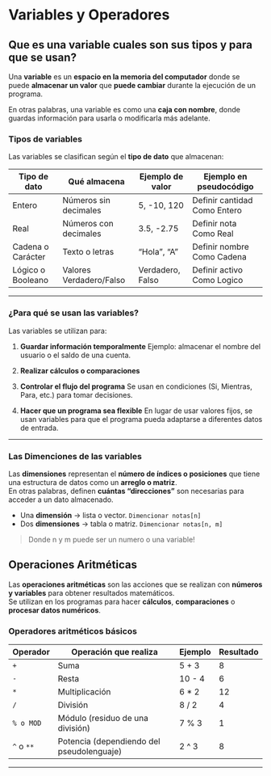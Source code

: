 # Variables y Operadores

## Que es una variable cuales son sus tipos y para que se usan?

Una **variable** es un **espacio en la memoria del computador** donde se puede **almacenar un valor** que **puede cambiar** durante la ejecución de un programa.  

En otras palabras, una variable es como una **caja con nombre**, donde guardas información para usarla o modificarla más adelante.

### Tipos de variables

Las variables se clasifican según el **tipo de dato** que almacenan:

| Tipo de dato | Qué almacena | Ejemplo de valor | Ejemplo en pseudocódigo |
|---------------|---------------|------------------|--------------------------|
| Entero | Números sin decimales | 5, -10, 120 | Definir cantidad Como Entero |
| Real | Números con decimales | 3.5, -2.75 | Definir nota Como Real |
| Cadena o Carácter | Texto o letras | “Hola”, “A” | Definir nombre Como Cadena |
| Lógico o Booleano | Valores Verdadero/Falso | Verdadero, Falso | Definir activo Como Logico |

---

### ¿Para qué se usan las variables?

Las variables se utilizan para:

1. **Guardar información temporalmente**
   Ejemplo: almacenar el nombre del usuario o el saldo de una cuenta.

2. **Realizar cálculos o comparaciones**

3. **Controlar el flujo del programa**
   Se usan en condiciones (Si, Mientras, Para, etc.) para tomar decisiones.

4. **Hacer que un programa sea flexible**
   En lugar de usar valores fijos, se usan variables para que el programa pueda adaptarse a diferentes datos de entrada.

---

### Las Dimenciones de las variables

Las **dimensiones** representan el **número de índices o posiciones** que tiene una estructura de datos como un **arreglo o matriz**.  
En otras palabras, definen **cuántas “direcciones”** son necesarias para acceder a un dato almacenado.

- Una **dimensión** → lista o vector.  `Dimencionar notas[n]`
- Dos **dimensiones** → tabla o matriz.  `Dimencionar notas[n, m]`

> Donde n y m puede ser un numero o una variable!

## Operaciones Aritméticas

Las **operaciones aritméticas** son las acciones que se realizan con **números y variables** para obtener resultados matemáticos.  
Se utilizan en los programas para hacer **cálculos**, **comparaciones** o **procesar datos numéricos**.

### Operadores aritméticos básicos

| Operador | Operación que realiza | Ejemplo | Resultado |
|-----------|-----------------------|----------|------------|
| `+` | Suma | 5 + 3 | 8 |
| `-` | Resta | 10 - 4 | 6 |
| `*` | Multiplicación | 6 * 2 | 12 |
| `/` | División | 8 / 2 | 4 |
| `% o MOD` | Módulo (residuo de una división) | 7 % 3 | 1 |
| `^` o `**` | Potencia (dependiendo del pseudolenguaje) | 2 ^ 3 | 8 |

---
